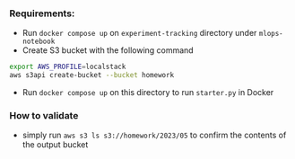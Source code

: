 ### Requirements:
- Run `docker compose up` on `experiment-tracking` directory under `mlops-notebook`
- Create S3 bucket with the following command

```bash
export AWS_PROFILE=localstack
aws s3api create-bucket --bucket homework
```
- Run `docker compose up` on this directory to run `starter.py` in Docker


### How to validate
- simply run `aws s3 ls s3://homework/2023/05` to confirm the contents of the output bucket
